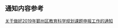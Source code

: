 ## 通知内容参考

[关于做好2019年鄞州区教育科学规划课题申报工作的通知](http://www.nbyzedu.cn/jyky/jyke_tzgg/201901/t20190116_564413.html)
